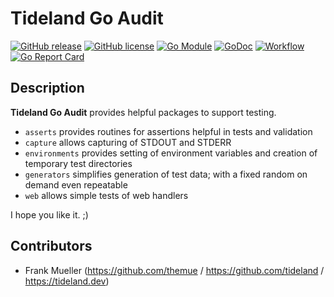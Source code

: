 # Tideland Go Audit

[![GitHub release](https://img.shields.io/github/release/tideland/go-audit.svg)](https://github.com/tideland/go-audit)
[![GitHub license](https://img.shields.io/badge/license-New%20BSD-blue.svg)](https://raw.githubusercontent.com/tideland/go-audit/master/LICENSE)
[![Go Module](https://img.shields.io/github/go-mod/go-version/tideland/go-audit)](https://github.com/tideland/go-audit/blob/master/go.mod)
[![GoDoc](https://godoc.org/tideland.dev/go/audit?status.svg)](https://pkg.go.dev/mod/tideland.dev/go/audit?tab=packages)
[![Workflow](https://img.shields.io/github/workflow/status/tideland/go-audit/build)](https://github.com/tideland/go-audit/actions/)
[![Go Report Card](https://goreportcard.com/badge/github.com/tideland/go-audit)](https://goreportcard.com/report/tideland.dev/go/audit)

## Description

**Tideland Go Audit** provides helpful packages to support testing.

* `asserts` provides routines for assertions helpful in tests and validation
* `capture` allows capturing of STDOUT and STDERR
* `environments` provides setting of environment variables and creation of temporary test directories
* `generators` simplifies generation of test data; with a fixed random on demand even repeatable
* `web` allows simple tests of web handlers

I hope you like it. ;)

## Contributors

- Frank Mueller (https://github.com/themue / https://github.com/tideland / https://tideland.dev)

